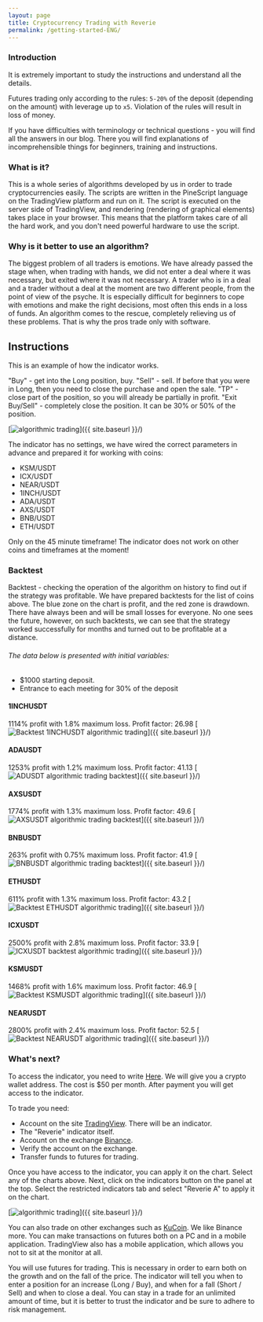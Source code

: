 ```yaml
---
layout: page
title: Cryptocurrency Trading with Reverie
permalink: /getting-started-ENG/
---
```


### Introduction

It is extremely important to study the instructions and understand all the details.

Futures trading only according to the rules: `5-20%` of the deposit (depending on the amount) with leverage up to `x5`. Violation of the rules will result in loss of money.

If you have difficulties with terminology or technical questions - you will find all the answers in our blog. There you will find explanations of incomprehensible things for beginners, training and instructions.

### What is it?

This is a whole series of algorithms developed by us in order to trade cryptocurrencies easily. The scripts are written in the PineScript language on the TradingView platform and run on it. The script is executed on the server side of TradingView, and rendering (rendering of graphical elements) takes place in your browser. This means that the platform takes care of all the hard work, and you don't need powerful hardware to use the script.

### Why is it better to use an algorithm?

The biggest problem of all traders is emotions. We have already passed the stage when, when trading with hands, we did not enter a deal where it was necessary, but exited where it was not necessary. A trader who is in a deal and a trader without a deal at the moment are two different people, from the point of view of the psyche. It is especially difficult for beginners to cope with emotions and make the right decisions, most often this ends in a loss of funds. An algorithm comes to the rescue, completely relieving us of these problems. That is why the pros trade only with software.

## Instructions

This is an example of how the indicator works.

"Buy" - get into the Long position, buy.
"Sell" - sell. If before that you were in Long, then you need to close the purchase and open the sale.
"TP" - close part of the position, so you will already be partially in profit.
"Exit Buy/Sell" - completely close the position. It can be 30% or 50% of the position.

[<img src="{{ site.baseurl }}/images/testChart.png" alt="algorithmic trading"/>]({{ site.baseurl }}/)

The indicator has no settings, we have wired the correct parameters in advance and prepared it for working with coins:

- KSM/USDT
- ICX/USDT
- NEAR/USDT
- 1INCH/USDT
- ADA/USDT
- AXS/USDT
- BNB/USDT
- ETH/USDT

Only on the 45 minute timeframe!
The indicator does not work on other coins and timeframes at the moment!

### Backtest

Backtest - checking the operation of the algorithm on history to find out if the strategy was profitable. We have prepared backtests for the list of coins above. The blue zone on the chart is profit, and the red zone is drawdown.
There have always been and will be small losses for everyone. No one sees the future, however, on such backtests, we can see that the strategy worked successfully for months and turned out to be profitable at a distance.


###### The data below is presented with initial variables:
- $1000 starting deposit.
- Entrance to each meeting for 30% of the deposit

#### 1INCHUSDT
1114% profit with 1.8% maximum loss. Profit factor: 26.98
[<img src="{{ site.baseurl }}/images/backtest/1INCHUSDT.png" alt="Backtest 1INCHUSDT algorithmic trading"/>]({{ site.baseurl }}/)

#### ADAUSDT
1253% profit with 1.2% maximum loss. Profit factor: 41.13
[<img src="{{ site.baseurl }}/images/backtest/ADAUSDT.png" alt="ADUSDT algorithmic trading backtest"/>]({{ site.baseurl }}/)

#### AXSUSDT
1774% profit with 1.3% maximum loss. Profit factor: 49.6
[<img src="{{ site.baseurl }}/images/backtest/AXSUSDT.png" alt="AXSUSDT algorithmic trading backtest"/>]({{ site.baseurl }}/)

#### BNBUSDT
263% profit with 0.75% maximum loss. Profit factor: 41.9
[<img src="{{ site.baseurl }}/images/backtest/BNBUSDT.png" alt="BNBUSDT algorithmic trading backtest"/>]({{ site.baseurl }}/)

#### ETHUSDT
611% profit with 1.3% maximum loss. Profit factor: 43.2
[<img src="{{ site.baseurl }}/images/backtest/ETHUSDT.png" alt="Backtest ETHUSDT algorithmic trading"/>]({{ site.baseurl }}/)

#### ICXUSDT
2500% profit with 2.8% maximum loss. Profit factor: 33.9
[<img src="{{ site.baseurl }}/images/backtest/ICXUSDT.png" alt="ICXUSDT backtest algorithmic trading"/>]({{ site.baseurl }}/)

#### KSMUSDT
1468% profit with 1.6% maximum loss. Profit factor: 46.9
[<img src="{{ site.baseurl }}/images/backtest/KSMUSDT.png" alt="Backtest KSMUSDT algorithmic trading"/>]({{ site.baseurl }}/)

#### NEARUSDT
2800% profit with 2.4% maximum loss. Profit factor: 52.5
[<img src="{{ site.baseurl }}/images/backtest/NEARUSDT.png" alt="Backtest NEARUSDT algorithmic trading"/>]({{ site.baseurl }}/)

### What's next?

To access the indicator, you need to write [Here](https://t.me/engineerios). We will give you a crypto wallet address. The cost is $50 per month. After payment you will get access to the indicator.

To trade you need:
- Account on the site [TradingView](tradingview.com). There will be an indicator.
- The "Reverie" indicator itself.
- Account on the exchange [Binance](http://binance.com).
- Verify the account on the exchange.
- Transfer funds to futures for trading.

Once you have access to the indicator, you can apply it on the chart. Select any of the charts above. Next, click on the indicators button on the panel at the top. Select the restricted indicators tab and select "Reverie A" to apply it on the chart.

[<img src="{{ site.baseurl }}/images/howtoadd.png" alt="algorithmic trading"/>]({{ site.baseurl }}/)

You can also trade on other exchanges such as [KuCoin](https://www.kucoin.com). We like Binance more. You can make transactions on futures both on a PC and in a mobile application. TradingView also has a mobile application, which allows you not to sit at the monitor at all.

You will use futures for trading. This is necessary in order to earn both on the growth and on the fall of the price. The indicator will tell you when to enter a position for an increase (Long / Buy), and when for a fall (Short / Sell) and when to close a deal. You can stay in a trade for an unlimited amount of time, but it is better to trust the indicator and be sure to adhere to risk management.